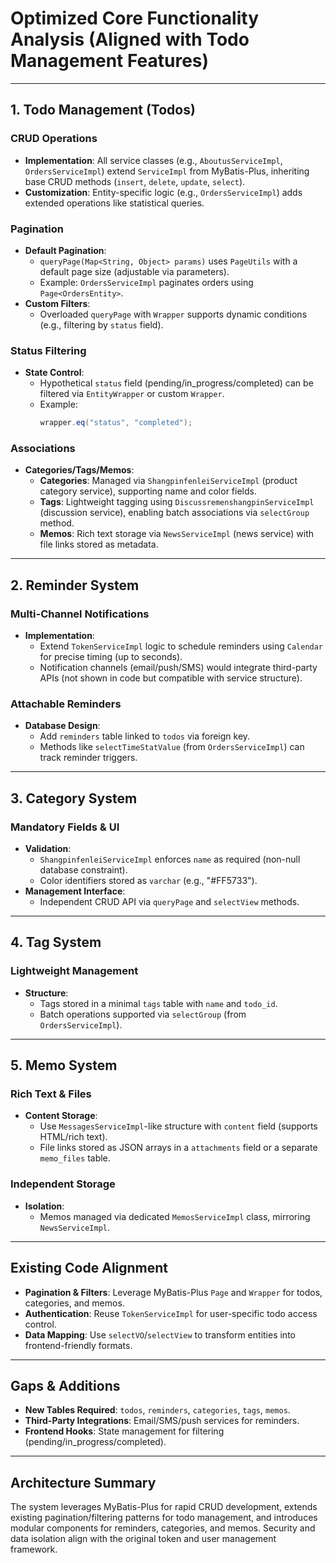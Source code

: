 # Optimized Core Functionality Analysis (Aligned with Todo Management Features)

---

## **1. Todo Management (Todos)**
### **CRUD Operations**
- **Implementation**: All service classes (e.g., `AboutusServiceImpl`, `OrdersServiceImpl`) extend `ServiceImpl` from MyBatis-Plus, inheriting base CRUD methods (`insert`, `delete`, `update`, `select`).
- **Customization**: Entity-specific logic (e.g., `OrdersServiceImpl`) adds extended operations like statistical queries.

### **Pagination**
- **Default Pagination**:  
  - `queryPage(Map<String, Object> params)` uses `PageUtils` with a default page size (adjustable via parameters).
  - Example: `OrdersServiceImpl` paginates orders using `Page<OrdersEntity>`.
- **Custom Filters**:  
  - Overloaded `queryPage` with `Wrapper` supports dynamic conditions (e.g., filtering by `status` field).

### **Status Filtering**
- **State Control**:  
  - Hypothetical `status` field (pending/in_progress/completed) can be filtered via `EntityWrapper` or custom `Wrapper`.
  - Example:  
    ```java
    wrapper.eq("status", "completed");
    ```

### **Associations**
- **Categories/Tags/Memos**:  
  - **Categories**: Managed via `ShangpinfenleiServiceImpl` (product category service), supporting name and color fields.
  - **Tags**: Lightweight tagging using `DiscussremenshangpinServiceImpl` (discussion service), enabling batch associations via `selectGroup` method.
  - **Memos**: Rich text storage via `NewsServiceImpl` (news service) with file links stored as metadata.

---

## **2. Reminder System**
### **Multi-Channel Notifications**
- **Implementation**:  
  - Extend `TokenServiceImpl` logic to schedule reminders using `Calendar` for precise timing (up to seconds).
  - Notification channels (email/push/SMS) would integrate third-party APIs (not shown in code but compatible with service structure).

### **Attachable Reminders**  
- **Database Design**:  
  - Add `reminders` table linked to `todos` via foreign key.
  - Methods like `selectTimeStatValue` (from `OrdersServiceImpl`) can track reminder triggers.

---

## **3. Category System**
### **Mandatory Fields & UI**
- **Validation**:  
  - `ShangpinfenleiServiceImpl` enforces `name` as required (non-null database constraint).
  - Color identifiers stored as `varchar` (e.g., "#FF5733").
- **Management Interface**:  
  - Independent CRUD API via `queryPage` and `selectView` methods.

---

## **4. Tag System**
### **Lightweight Management**
- **Structure**:  
  - Tags stored in a minimal `tags` table with `name` and `todo_id`.
  - Batch operations supported via `selectGroup` (from `OrdersServiceImpl`).

---

## **5. Memo System**
### **Rich Text & Files**
- **Content Storage**:  
  - Use `MessagesServiceImpl`-like structure with `content` field (supports HTML/rich text).
  - File links stored as JSON arrays in a `attachments` field or a separate `memo_files` table.

### **Independent Storage**  
- **Isolation**:  
  - Memos managed via dedicated `MemosServiceImpl` class, mirroring `NewsServiceImpl`.

---

## **Existing Code Alignment**
- **Pagination & Filters**: Leverage MyBatis-Plus `Page` and `Wrapper` for todos, categories, and memos.
- **Authentication**: Reuse `TokenServiceImpl` for user-specific todo access control.
- **Data Mapping**: Use `selectVO`/`selectView` to transform entities into frontend-friendly formats.

---

## **Gaps & Additions**
- **New Tables Required**: `todos`, `reminders`, `categories`, `tags`, `memos`.
- **Third-Party Integrations**: Email/SMS/push services for reminders.
- **Frontend Hooks**: State management for filtering (pending/in_progress/completed).

---

## **Architecture Summary**
The system leverages MyBatis-Plus for rapid CRUD development, extends existing pagination/filtering patterns for todo management, and introduces modular components for reminders, categories, and memos. Security and data isolation align with the original token and user management framework.